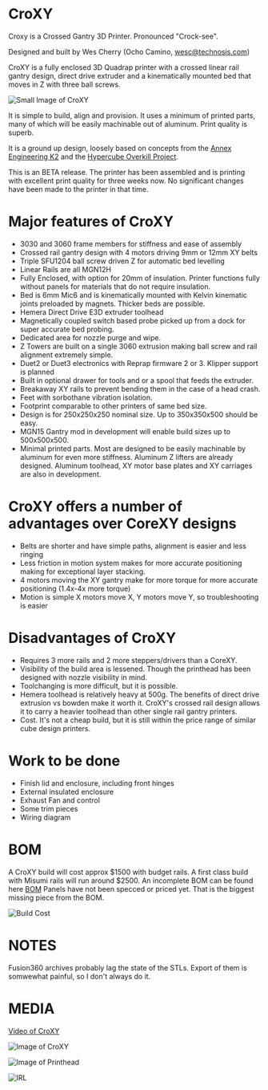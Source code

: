# CroXY
Croxy is a Crossed Gantry 3D Printer.  Pronounced "Crock-see".  

Designed and built by Wes Cherry (Ocho Camino, wesc@technosis.com)

CroXY is a fully enclosed 3D Quadrap printer with a crossed linear rail gantry design, direct drive extruder and a kinematically mounted bed that moves in Z with three ball screws.

  
 ![Small Image of CroXY](https://github.com/wesc23/CroXY/blob/master/Images/Croxy_Small.png?raw=true)
  
It is simple to build, align and provision.  It uses a minimum of printed parts, many of which will be easily machinable out of aluminum. Print quality is superb.

It is a ground up design, loosely based on concepts from the [Annex Engineering K2](https://github.com/Annex-Engineering/Chhogori-K2) and the [Hypercube Overkill Project](https://reprap.org/forum/read.php?177,807843,807843).  

This is an BETA release.  The printer has been assembled and is printing with excellent print quality for three weeks now. No significant changes have been made to the printer in that time.

# Major features of CroXY
  - 3030 and 3060 frame members for stiffness and ease of assembly
  - Crossed rail gantry design with 4 motors driving 9mm or 12mm XY belts
  - Triple SFU1204 ball screw driven Z for automatic bed levelling
  - Linear Rails are all MGN12H
  - Fully Enclosed, with option for 20mm of insulation.  Printer functions fully without panels for materials that do not require insulation.   
  - Bed is 6mm Mic6 and is kinematically mounted with Kelvin kinematic joints preloaded by magnets.  Thicker beds are possible.
  - Hemera Direct Drive E3D extruder toolhead
  - Magnetically coupled switch based probe picked up from a dock for super accurate bed probing.
  - Dedicated area for nozzle purge and wipe. 
  - Z Towers are built on a single 3060 extrusion making ball screw and rail alignment extremely simple.
  - Duet2 or Duet3 electronics with Reprap firmware 2 or 3.  Klipper support is planned
  - Built in optional drawer for tools and or a spool that feeds the extruder.  
  - Breakaway XY rails to prevent bending them in the case of a head crash.
  - Feet with sorbothane vibration isolation.
  - Footprint comparable to other printers of same bed size.
  - Design is for 250x250x250 nominal size.  Up to 350x350x500 should be easy.  
  - MGN15 Gantry mod in development will enable build sizes up to 500x500x500.
  - Minimal printed parts.  Most are designed to be easily machinable by aluminum for even more stiffness.  Aluminum Z lifters are already designed.  Aluminum toolhead, XY motor base plates and XY carriages are also in development.

# CroXY offers a number of advantages over CoreXY designs
  - Belts are shorter and have simple paths, alignment is easier and less ringing
  - Less friction in motion system makes for more accurate positioning making for exceptional layer stacking.
  - 4 motors moving the XY gantry make for more torque for more accurate positioning (1.4x-4x more torque)
  - Motion is simple X motors move X, Y motors move Y, so troubleshooting is easier
  
# Disadvantages of CroXY
  - Requires 3 more rails and 2 more steppers/drivers than a CoreXY.
  - Visibility of the build area is lessened.  Though the printhead has been designed with nozzle visibility in mind.
  - Toolchanging is more difficult, but it is possible.
  - Hemera toolhead is relatively heavy at 500g.  The benefits of direct drive extrusion vs bowden make it worth it.  CroXY's crossed rail design allows it to carry a heavier toolhead than other single rail gantry printers.
  - Cost.  It's not a cheap build, but it is still within the price range of similar cube design printers.
  
# Work to be done 
  - Finish lid and enclosure, including front hinges
  - External insulated enclosure
  - Exhaust Fan and control
  - Some trim pieces
  - Wiring diagram
  
  
# BOM  
A CroXY build will cost approx $1500 with budget rails.  A first class build with Misumi rails will run around $2500.  An incomplete BOM can be found here [BOM](https://docs.google.com/spreadsheets/d/1nd5IvDQm3_plhFC6qLKJPE1nMU45jPsB3Xuin5mlSXQ/edit?usp=sharing)
Panels have not been specced or priced yet. That is the biggest missing piece from the BOM.

![Build Cost](https://github.com/wesc23/CroXY/blob/master/Images/Build_Cost.png?raw=true)

# NOTES
Fusion360 archives probably lag the state of the STLs.  Export of them is somwewhat painful, so I don't always do it.

# MEDIA

  [Video of CroXY](https://youtu.be/Kx4VfzS_V6c)

  ![Image of CroXY](https://github.com/wesc23/CroXY/blob/master/Images/Overall_View.png?raw=true)
  
  ![Image of Printhead](https://github.com/wesc23/CroXY/blob/master/Images/Printhead.png?raw=true)
  
  ![IRL](https://github.com/wesc23/CroXY/blob/master/Images/IRL.jpg?raw=true)
